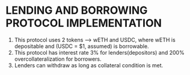 # LENDING AND BORROWING PROTOCOL IMPLEMENTATION
1. This protocol uses 2 tokens --> wETH and USDC, where wETH is depositable and (USDC = $1, assumed) is borrowable.
2. This protocol has interest rate 3% for lenders(depositors) and 200% overcollateralization for borrowers.
3. Lenders can withdraw as long as collateral condition is met.